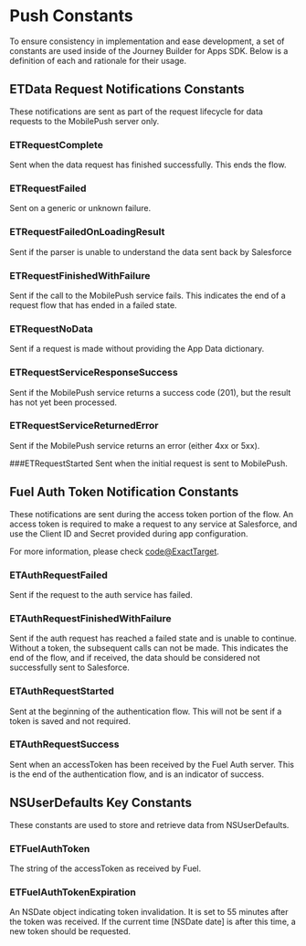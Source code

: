 Push Constants
==============

To ensure consistency in implementation and ease development, a set of constants are used inside of the Journey Builder for Apps SDK. Below is a definition of each and rationale for their usage. 


ETData Request Notifications Constants
--- 
These notifications are sent as part of the request lifecycle for data requests to the MobilePush server only.

### ETRequestComplete
Sent when the data request has finished successfully. This ends the flow.

### ETRequestFailed
Sent on a generic or unknown failure. 

### ETRequestFailedOnLoadingResult  
Sent if the parser is unable to understand the data sent back by Salesforce

### ETRequestFinishedWithFailure   
Sent if the call to the MobilePush service fails. This indicates the end of a request flow that has ended in a failed state.

### ETRequestNoData
Sent if a request is made without providing the App Data dictionary. 

### ETRequestServiceResponseSuccess 
Sent if the MobilePush service returns a success code (201), but the result has not yet been processed. 

### ETRequestServiceReturnedError   
Sent if the MobilePush service returns an error (either 4xx or 5xx).

###ETRequestStarted
Sent when the initial request is sent to MobilePush.

Fuel Auth Token Notification Constants
---
These notifications are sent during the access token portion of the flow. An access token is required to make a request to any service at Salesforce, and use the Client ID and Secret provided during app configuration. 

For more information, please check [code@ExactTarget](http://code.exacttarget.com).

### ETAuthRequestFailed 
Sent if the request to the auth service has failed. 

### ETAuthRequestFinishedWithFailure 
Sent if the auth request has reached a failed state and is unable to continue. Without a token, the subsequent calls can not be made. This indicates the end of the flow, and if received, the data should be considered not successfully sent to Salesforce. 

### ETAuthRequestStarted            
Sent at the beginning of the authentication flow. This will not be sent if a token is saved and not required. 

### ETAuthRequestSuccess            
Sent when an accessToken has been received by the Fuel Auth server. This is the end of the authentication flow, and is an indicator of success. 


NSUserDefaults Key Constants
---
These constants are used to store and retrieve data from NSUserDefaults.

### ETFuelAuthToken 
The string of the accessToken as received by Fuel. 

### ETFuelAuthTokenExpiration 
An NSDate object indicating token invalidation. It is set to 55 minutes after the token was received. If the current time [NSDate date] is after this time, a new token should be requested. 